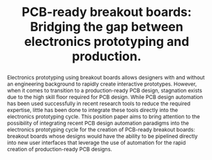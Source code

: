 ---
number: 40
title: "PCB-ready breakout boards: Bridging the gap between electronics prototyping and production."

author0_name: J. Garza
author0_affiliation: University of California, San Diego

author1_name: Steve Swanson
author1_affiliation: University of California, San Diego

abstract: "Electronics prototyping using breakout boards allows designers with and without an engineering background to rapidly create interactive prototypes. However, when it comes to transition to a production-ready PCB design, stagnation exists due to the high skill floor required for PCB design. While PCB design automation has been used successfully in recent research tools to reduce the required expertise, little has been done to integrate these tools directly into the electronics prototyping cycle. This position paper aims to bring attention to the possibility of integrating recent PCB design automation paradigms into the electronics prototyping cycle for the creation of PCB-ready breakout boards: breakout boards whose designs would have the ability to be pipelined directly into new user interfaces that leverage the use of automation for the rapid creation of production-ready PCB designs."

pdf: electrofab23-final40.pdf
---
